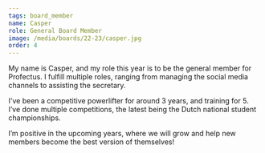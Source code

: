 ```yaml
---
tags: board_member
name: Casper
role: General Board Member
image: /media/boards/22-23/casper.jpg
order: 4
---
```

My name is Casper, and my role this year is to be the general member for Profectus. I fulfill multiple roles, ranging from managing the social media channels to assisting the secretary. 

I've been a competitive powerlifter for around 3 years, and training for 5. I’ve done multiple competitions, the latest being the Dutch national student championships. 

I’m positive in the upcoming years, where we will grow and help new members become the best version of themselves!

